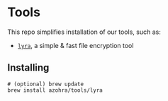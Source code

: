 # Tools

This repo simplifies installation of our tools, such as:

- [`lyra`](https://github.com/azohra/lyra), a simple & fast file encryption tool


## Installing


```
# (optional) brew update
brew install azohra/tools/lyra
```
